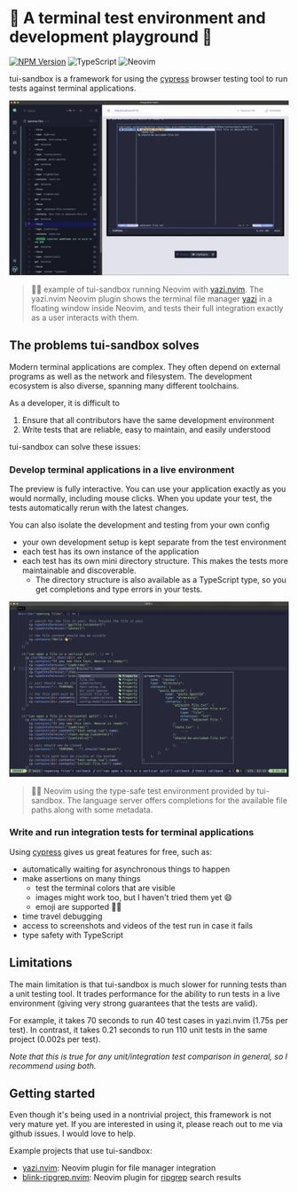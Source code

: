 # 🧪 A terminal test environment and development playground 🛝

[![NPM Version](https://img.shields.io/npm/v/%40tui-sandbox%2Flibrary?logo=npm)](https://www.npmjs.com/package/@tui-sandbox/library)
![TypeScript](https://img.shields.io/badge/TypeScript-3178C6?logo=typescript&logoColor=fff)
![Neovim](https://img.shields.io/badge/Neovim-57A143?logo=neovim&logoColor=fff)

tui-sandbox is a framework for using the [cypress](https://www.cypress.io/) browser testing tool to run tests against
terminal applications.

![example of tui-sandbox being used in [yazi.nvim](https://github.com/mikavilpas/yazi.nvim) tests](documentation/images/yazi-example.webp)

> ☝🏻 example of tui-sandbox running Neovim with [yazi.nvim](https://github.com/mikavilpas/yazi.nvim). The yazi.nvim
> Neovim plugin shows the terminal file manager [yazi](https://github.com/sxyazi/yazi/) in a floating window inside
> Neovim, and tests their full integration exactly as a user interacts with them.

## The problems tui-sandbox solves

Modern terminal applications are complex. They often depend on external programs as well as the network and filesystem.
The development ecosystem is also diverse, spanning many different toolchains.

As a developer, it is difficult to

1. Ensure that all contributors have the same development environment
2. Write tests that are reliable, easy to maintain, and easily understood

tui-sandbox can solve these issues:

### Develop terminal applications in a live environment

The preview is fully interactive. You can use your application exactly as you would normally, including mouse clicks.
When you update your test, the tests automatically rerun with the latest changes.

You can also isolate the development and testing from your own config

- your own development setup is kept separate from the test environment
- each test has its own instance of the application
- each test has its own mini directory structure. This makes the tests more maintainable and discoverable.
  - The directory structure is also available as a TypeScript type, so you get completions and type errors in your
    tests.

![example of a type-safe test environment in tui-sandbox](documentation/images/type-safe-test-environment-example.webp)

> ☝🏻 Neovim using the type-safe test environment provided by tui-sandbox. The language server offers completions for the
> available file paths along with some metadata.

### Write and run integration tests for terminal applications

Using [cypress](https://www.cypress.io/) gives us great features for free, such as:

- automatically waiting for asynchronous things to happen
- make assertions on many things
  - test the terminal colors that are visible
  - images might work too, but I haven't tried them yet 😄
  - emoji are supported 👍🏻
- time travel debugging
- access to screenshots and videos of the test run in case it fails
- type safety with TypeScript

## Limitations

The main limitation is that tui-sandbox is much slower for running tests than a unit testing tool. It trades performance
for the ability to run tests in a live environment (giving very strong guarantees that the tests are valid).

For example, it takes 70 seconds to run 40 test cases in yazi.nvim (1.75s per test). In contrast, it takes 0.21 seconds
to run 110 unit tests in the same project (0.002s per test).

_Note that this is true for any unit/integration test comparison in general, so I recommend using both._

## Getting started

Even though it's being used in a nontrivial project, this framework is not very mature yet. If you are interested in
using it, please reach out to me via github issues. I would love to help.

Example projects that use tui-sandbox:

- [yazi.nvim](https://github.com/mikavilpas/yazi.nvim): Neovim plugin for file manager integration
- [blink-ripgrep.nvim](https://github.com/mikavilpas/blink-ripgrep.nvim): Neovim plugin for
  [ripgrep](https://github.com/BurntSushi/ripgrep) search results
